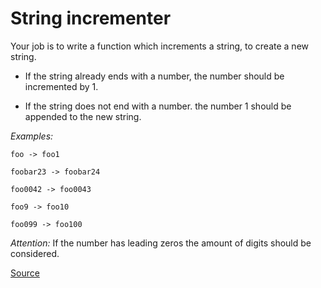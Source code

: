 # String incrementer

Your job is to write a function which increments a string, to create a new string.

-   If the string already ends with a number, the number should be incremented by 1.

-   If the string does not end with a number. the number 1 should be appended to the new string.

*Examples:*

```text
foo -> foo1

foobar23 -> foobar24

foo0042 -> foo0043

foo9 -> foo10

foo099 -> foo100
```

*Attention:* If the number has leading zeros the amount of digits should be considered.

[Source](https://www.codewars.com/kata/54a91a4883a7de5d7800009c/train/python)